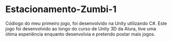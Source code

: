 # Estacionamento-Zumbi-1
Códiogo do meu primeiro jogo, foi desenvolvido na Unity utilizando C#. Este jogo foi desenvolvido ao longo do curso de Unity 3D da Alura, tive uma ótima esperiência enquanto desenvolvia e pretendo postar mais jogos.
